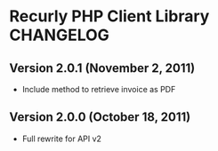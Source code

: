 # Recurly PHP Client Library CHANGELOG

## Version 2.0.1 (November 2, 2011)

* Include method to retrieve invoice as PDF

## Version 2.0.0 (October 18, 2011)

* Full rewrite for API v2

